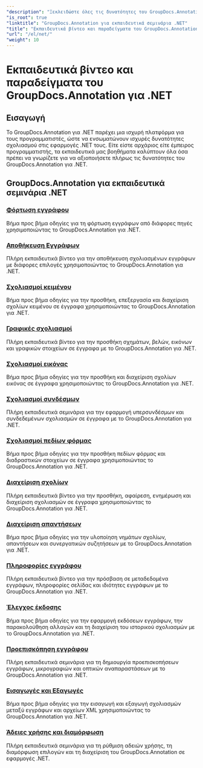 ```yaml
---
"description": "Ξεκλειδώστε όλες τις δυνατότητες του GroupDocs.Annotation για .NET με τα εκπαιδευτικά μας βοηθήματα. Ενσωματώστε άψογα, βελτιώστε τη συνεργασία και βελτιστοποιήστε τις ροές εργασίας."
"is_root": true
"linktitle": "GroupDocs.Annotation για εκπαιδευτικά σεμινάρια .NET"
"title": "Εκπαιδευτικά βίντεο και παραδείγματα του GroupDocs.Annotation για .NET"
"url": "/el/net/"
"weight": 10
---
```


# Εκπαιδευτικά βίντεο και παραδείγματα του GroupDocs.Annotation για .NET

## Εισαγωγή

Το GroupDocs.Annotation για .NET παρέχει μια ισχυρή πλατφόρμα για τους προγραμματιστές, ώστε να ενσωματώνουν ισχυρές δυνατότητες σχολιασμού στις εφαρμογές .NET τους. Είτε είστε αρχάριος είτε έμπειρος προγραμματιστής, τα εκπαιδευτικά μας βοηθήματα καλύπτουν όλα όσα πρέπει να γνωρίζετε για να αξιοποιήσετε πλήρως τις δυνατότητες του GroupDocs.Annotation για .NET.

## GroupDocs.Annotation για εκπαιδευτικά σεμινάρια .NET
### [Φόρτωση εγγράφου](./document-loading)
Βήμα προς βήμα οδηγίες για τη φόρτωση εγγράφων από διάφορες πηγές χρησιμοποιώντας το GroupDocs.Annotation για .NET.

### [Αποθήκευση Εγγράφων](./document-saving)
Πλήρη εκπαιδευτικά βίντεο για την αποθήκευση σχολιασμένων εγγράφων με διάφορες επιλογές χρησιμοποιώντας το GroupDocs.Annotation για .NET.

### [Σχολιασμοί κειμένου](./text-annotations)
Βήμα προς βήμα οδηγίες για την προσθήκη, επεξεργασία και διαχείριση σχολίων κειμένου σε έγγραφα χρησιμοποιώντας το GroupDocs.Annotation για .NET.

### [Γραφικές σχολιασμοί](./graphical-annotations)
Πλήρη εκπαιδευτικά βίντεο για την προσθήκη σχημάτων, βελών, εικόνων και γραφικών στοιχείων σε έγγραφα με το GroupDocs.Annotation για .NET.

### [Σχολιασμοί εικόνας](./image-annotations)
Βήμα προς βήμα οδηγίες για την προσθήκη και διαχείριση σχολίων εικόνας σε έγγραφα χρησιμοποιώντας το GroupDocs.Annotation για .NET.

### [Σχολιασμοί συνδέσμων](./link-annotations)
Πλήρη εκπαιδευτικά σεμινάρια για την εφαρμογή υπερσυνδέσμων και συνδεδεμένων σχολιασμών σε έγγραφα με το GroupDocs.Annotation για .NET.

### [Σχολιασμοί πεδίων φόρμας](./form-field-annotations)
Βήμα προς βήμα οδηγίες για την προσθήκη πεδίων φόρμας και διαδραστικών στοιχείων σε έγγραφα χρησιμοποιώντας το GroupDocs.Annotation για .NET.

### [Διαχείριση σχολίων](./annotation-management)
Πλήρη εκπαιδευτικά βίντεο για την προσθήκη, αφαίρεση, ενημέρωση και διαχείριση σχολιασμών σε έγγραφα χρησιμοποιώντας το GroupDocs.Annotation για .NET.

### [Διαχείριση απαντήσεων](./reply-management)
Βήμα προς βήμα οδηγίες για την υλοποίηση νημάτων σχολίων, απαντήσεων και συνεργατικών συζητήσεων με το GroupDocs.Annotation για .NET.

### [Πληροφορίες εγγράφου](./document-information)
Πλήρη εκπαιδευτικά βίντεο για την πρόσβαση σε μεταδεδομένα εγγράφων, πληροφορίες σελίδας και ιδιότητες εγγράφων με το GroupDocs.Annotation για .NET.

### [Έλεγχος έκδοσης](./version-control)
Βήμα προς βήμα οδηγίες για την εφαρμογή εκδόσεων εγγράφων, την παρακολούθηση αλλαγών και τη διαχείριση του ιστορικού σχολιασμών με το GroupDocs.Annotation για .NET.

### [Προεπισκόπηση εγγράφου](./document-preview)
Πλήρη εκπαιδευτικά σεμινάρια για τη δημιουργία προεπισκοπήσεων εγγράφων, μικρογραφιών και οπτικών αναπαραστάσεων με το GroupDocs.Annotation για .NET.

### [Εισαγωγές και Εξαγωγές](./import-and-export)
Βήμα προς βήμα οδηγίες για την εισαγωγή και εξαγωγή σχολιασμών μεταξύ εγγράφων και αρχείων XML χρησιμοποιώντας το GroupDocs.Annotation για .NET.

### [Άδειες χρήσης και διαμόρφωση](./licensing-and-configuration)
Πλήρη εκπαιδευτικά σεμινάρια για τη ρύθμιση αδειών χρήσης, τη διαμόρφωση επιλογών και τη διαχείριση του GroupDocs.Annotation σε εφαρμογές .NET.